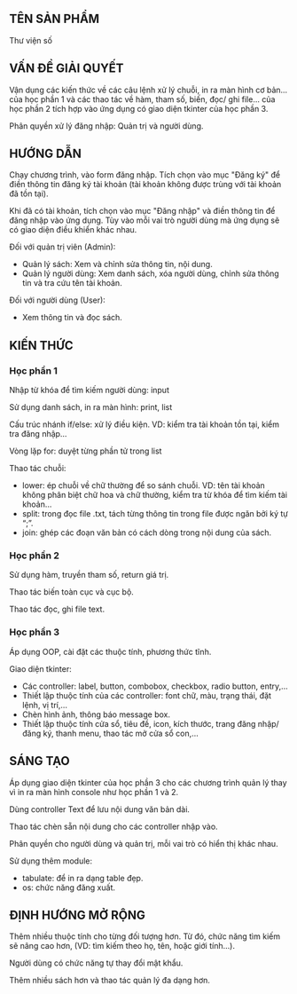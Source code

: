 <h2>TÊN SẢN PHẨM</h2>

Thư viện số

<h2>VẤN ĐỀ GIẢI QUYẾT</h2>

Vận dụng các kiến thức về các câu lệnh xử lý chuỗi, in ra màn hình cơ bản... của học phần 1 và các thao tác về hàm, tham số, biến, đọc/ ghi file... của học phần 2 tích hợp vào ứng dụng có giao diện tkinter của học phần 3.

Phân quyền xử lý đăng nhập: Quản trị và người dùng.

<h2>HƯỚNG DẪN</h2>

Chạy chương trình, vào form đăng nhập. Tích chọn vào mục "Đăng ký" để điền thông tin đăng ký tài khoản (tài khoản không được trùng với tài khoản đã tồn tại).

Khi đã có tài khoản, tích chọn vào mục "Đăng nhập" và điền thông tin để đăng nhập vào ứng dụng. Tùy vào mỗi vai trò người dùng mà ứng dụng sẽ có giao diện điều khiển khác nhau.

Đối với quản trị viên (Admin):
- Quản lý sách: Xem và chỉnh sửa thông tin, nội dung.
- Quản lý người dùng: Xem danh sách, xóa người dùng, chỉnh sửa thông tin và tra cứu tên tài khoản.

Đối với người dùng (User):
- Xem thông tin và đọc sách.

<h2>KIẾN THỨC</h2>

<h3>Học phần 1</h3>

Nhập từ khóa để tìm kiếm người dùng: input

Sử dụng danh sách, in ra màn hình: print, list

Cấu trúc nhánh if/else: xử lý điều kiện. VD: kiểm tra tài khoản tồn tại, kiểm tra đăng nhập…

Vòng lặp for: duyệt từng phần tử trong list

Thao tác chuỗi:
- lower: ép chuỗi về chữ thường để so sánh chuỗi. VD: tên tài khoản không phân biệt chữ hoa và chữ thường, kiểm tra từ khóa để tìm kiếm tài khoản…
- split: trong đọc file .txt, tách từng thông tin trong file được ngăn bởi ký tự “;”.
- join: ghép các đoạn văn bản có cách dòng trong nội dung của sách. 

<h3>Học phần 2</h3>

Sử dụng hàm, truyền tham số, return giá trị.

Thao tác biến toàn cục và cục bộ.

Thao tác đọc, ghi file text.

<h3>Học phần 3</h3>

Áp dụng OOP, cài đặt các thuộc tính, phương thức tĩnh.

Giao diện tkinter:
- Các controller: label, button, combobox, checkbox, radio button, entry,…
- Thiết lập thuộc tính của các controller: font chữ, màu, trạng thái, đặt lệnh, vị trí,…
- Chèn hình ảnh, thông báo message box.
- Thiết lập thuộc tính cửa sổ, tiêu đề, icon, kích thước, trang đăng nhập/ đăng ký, thanh menu, thao tác mở cửa sổ con,…

<h2>SÁNG TẠO</h2>
Áp dụng giao diện tkinter của học phần 3 cho các chương trình quản lý thay vì in ra màn hình console như học phần 1 và 2.

Dùng controller Text để lưu nội dung văn bản dài.

Thao tác chèn sẵn nội dung cho các controller nhập vào.

Phân quyền cho người dùng và quản trị, mỗi vai trò có hiển thị khác nhau.

Sử dụng thêm module:
- tabulate: để in ra dạng table đẹp.
- os: chức năng đăng xuất.

<h2>ĐỊNH HƯỚNG MỞ RỘNG</h2>

Thêm nhiều thuộc tính cho từng đối tượng hơn. Từ đó, chức năng tìm kiếm sẽ nâng cao hơn, (VD: tìm kiếm theo họ, tên, hoặc giới tính…).

Người dùng có chức năng tự thay đổi mật khẩu.

Thêm nhiều sách hơn và thao tác quản lý đa dạng hơn. 
